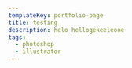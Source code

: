 ```yaml
---
templateKey: portfolio-page
title: testing
description: helo hellogekeeleooe
tags:
  - photoshop
  - illustrator
---
```


